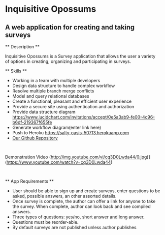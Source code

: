 # __Inquisitive Opossums__
## A web application for creating and taking surveys
** Description **

Inquisitive Opossums is a Survey application that allows the user a variety of options in creating, organizing and participating in surveys.

** Skills **
* Working in a team with multiple developers
* Design data structure to handle complex workflow
* Resolve multiple branch merge conflicts
* Model and query relational databases
* Create a functional, pleasant and efficient user experience
* Provide a secure site using authentication and authorization
* Provide data structure diagram https://www.lucidchart.com/invitations/accept/0e5a3ab9-fe00-4c96-b6df-219367f655fe
* Generate workflow diagram(enter link here)
* Push to Heroku https://salty-oasis-50713.herokuapp.com
* [Our Github Repository](https://github.com/Inquiring-Opossums/survey_opossum.git)
<br>

Demonstration Video
(http://img.youtube.com/vi/cq3D0Lwda44/0.jpg)](https://www.youtube.com/watch?v=cq3D0Lwda44)

<br>

** App Requirements **
* User should be able to sign up and create surveys, enter questions to be asked, possible answers, an other assorted details.
* Once survey is complete, the author can offer a link for anyone to take the survey.  When complete, author can look back and see compiled answers.
* Three types of questions: yes/no, short answer and long answer.
* Questions must be reorder-able.
* By default surveys are not published unless author publishes
